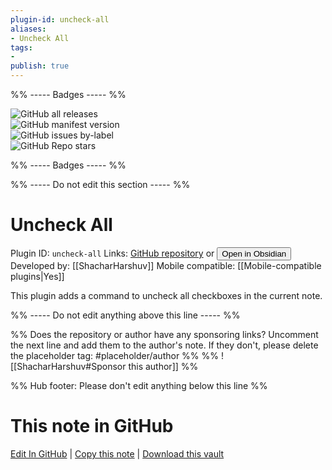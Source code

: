 ```yaml
---
plugin-id: uncheck-all
aliases:
- Uncheck All
tags: 
- 
publish: true
---
```


%% ----- Badges ----- %%

![GitHub all releases](https://img.shields.io/github/downloads/ShacharHarshuv/obsidian-uncheck-all/total?color=573E7A&logo=github&style=for-the-badge)   
![GitHub manifest version](https://img.shields.io/github/manifest-json/v/ShacharHarshuv/obsidian-uncheck-all?color=573E7A&logo=github&style=for-the-badge)   
![GitHub issues by-label](https://img.shields.io/github/issues/ShacharHarshuv/obsidian-uncheck-all/help%20wanted?color=573E7A&logo=github&style=for-the-badge)   
![GitHub Repo stars](https://img.shields.io/github/stars/ShacharHarshuv/obsidian-uncheck-all?color=573E7A&logo=github&style=for-the-badge)

%% ----- Badges ----- %%

%% ----- Do not edit this section ----- %%

# Uncheck All

Plugin ID: `uncheck-all`
Links: [GitHub repository](https://github.com/ShacharHarshuv/obsidian-uncheck-all) or [<button id=HH>Open in Obsidian</button>](obsidian://show-plugin?id=uncheck-all)
Developed by: [[ShacharHarshuv]]
Mobile compatible: [[Mobile-compatible plugins|Yes]]

This plugin adds a command to uncheck all checkboxes in the current note.

%% ----- Do not edit anything above this line ----- %% 

%% Does the repository or author have any sponsoring links? Uncomment the next line and add them to the author's note. If they don't, please delete the placeholder tag: #placeholder/author %%
%% ![[ShacharHarshuv#Sponsor this author]] %%

%% Hub footer: Please don't edit anything below this line %%

# This note in GitHub

<span class="git-footer">[Edit In GitHub](https://github.dev/obsidian-community/obsidian-hub/blob/main/02%20-%20Community%20Expansions/02.05%20All%20Community%20Expansions/Plugins/uncheck-all.md "git-hub-edit-note") | [Copy this note](https://raw.githubusercontent.com/obsidian-community/obsidian-hub/main/02%20-%20Community%20Expansions/02.05%20All%20Community%20Expansions/Plugins/uncheck-all.md "git-hub-copy-note") | [Download this vault](https://github.com/obsidian-community/obsidian-hub/archive/refs/heads/main.zip "git-hub-download-vault") </span>

